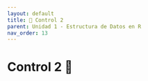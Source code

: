 ```yaml
---
layout: default
title: 📝 Control 2
parent: Unidad 1 - Estructura de Datos en R
nav_order: 13
---
```


# Control 2 📝
